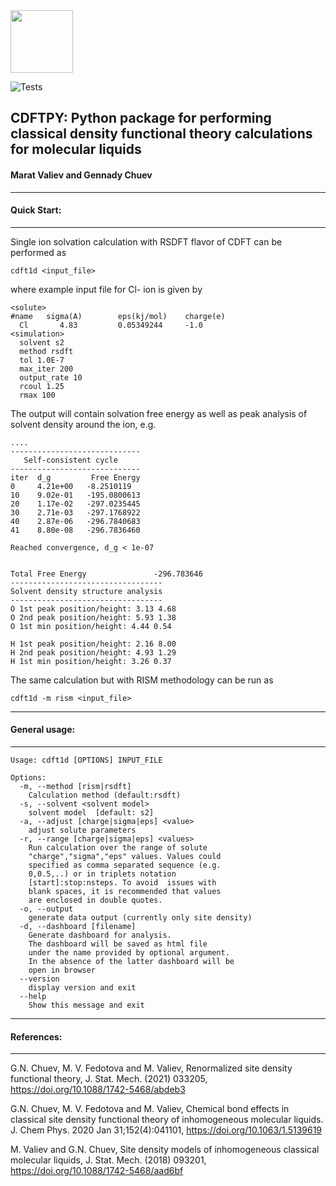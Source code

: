 <!-- <img src="https://user-images.githubusercontent.com/1958085/148283531-18c1de46-7709-434d-9944-d0bbe64d73ee.png" width="100"> -->
<!-- <img src="https://user-images.githubusercontent.com/1958085/147726000-0be6dc67-b849-4cfb-b589-22e3229041b5.png" width="100"> -->

<img src="https://user-images.githubusercontent.com/1958085/148284111-430555a5-22c3-4012-a71e-f51fb0eb88c0.png" width="100">

![Tests](https://github.com/mvaliev/cdftpy/actions/workflows/tests.yaml/badge.svg)
## CDFTPY: Python package for performing classical density functional theory calculations for molecular liquids 
#### Marat Valiev and Gennady Chuev
___
#### Quick Start:
___
Single ion solvation calculation with RSDFT flavor of CDFT
can be performed as
```
cdft1d <input_file>
```
where example input file for Cl- ion is given by

```
<solute>
#name   sigma(A)        eps(kj/mol)    charge(e)  
  Cl       4.83         0.05349244     -1.0      
<simulation>
  solvent s2
  method rsdft
  tol 1.0E-7
  max_iter 200
  output_rate 10
  rcoul 1.25
  rmax 100
```
The output will contain solvation free energy as well as peak
analysis of solvent density around the ion, e.g.

```
....
-----------------------------
   Self-consistent cycle     
-----------------------------
iter  d_g         Free Energy 
0     4.21e+00   -8.2510119
10    9.02e-01   -195.0800613
20    1.17e-02   -297.0235445
30    2.71e-03   -297.1768922
40    2.87e-06   -296.7840683
41    8.80e-08   -296.7836460

Reached convergence, d_g < 1e-07


Total Free Energy               -296.783646
----------------------------------
Solvent density structure analysis
----------------------------------
O 1st peak position/height: 3.13 4.68  
O 2nd peak position/height: 5.93 1.38  
O 1st min position/height: 4.44 0.54  
  
H 1st peak position/height: 2.16 8.00  
H 2nd peak position/height: 4.93 1.29  
H 1st min position/height: 3.26 0.37 
```
The same calculation but with RISM methodology
can be run as

    cdft1d -m rism <input_file>

___
#### General usage:
___
```
Usage: cdft1d [OPTIONS] INPUT_FILE

Options:
  -m, --method [rism|rsdft]       
    Calculation method (default:rsdft)
  -s, --solvent <solvent model>   
    solvent model  [default: s2]
  -a, --adjust [charge|sigma|eps] <value>
    adjust solute parameters
  -r, --range [charge|sigma|eps] <values>
    Run calculation over the range of solute
    "charge","sigma","eps" values. Values could
    specified as comma separated sequence (e.g.
    0,0.5,..) or in triplets notation
    [start]:stop:nsteps. To avoid  issues with
    blank spaces, it is recommended that values
    are enclosed in double quotes.
  -o, --output
    generate data output (currently only site density)
  -d, --dashboard [filename]      
    Generate dashboard for analysis. 
    The dashboard will be saved as html file 
    under the name provided by optional argument. 
    In the absence of the latter dashboard will be
    open in browser
  --version                       
    display version and exit
  --help                         
    Show this message and exit
```
___
#### References:
___
G.N. Chuev, M. V. Fedotova and M. Valiev,
 Renormalized site density functional theory,
 J. Stat. Mech. (2021) 033205, https://doi.org/10.1088/1742-5468/abdeb3

G.N. Chuev, M. V. Fedotova and M. Valiev,
Chemical bond effects in classical site density 
functional theory of inhomogeneous molecular liquids. 
J. Chem Phys. 2020 Jan 31;152(4):041101,
https://doi.org/10.1063/1.5139619

M. Valiev and G.N. Chuev,
 Site density models of inhomogeneous classical molecular liquids,
 J. Stat. Mech. (2018) 093201,
https://doi.org/10.1088/1742-5468/aad6bf

 
 
